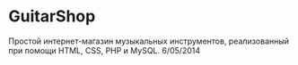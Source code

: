 # GuitarShop
Простой интернет-магазин музыкальных инструментов, реализованный при помощи HTML, CSS, PHP и MySQL.
6/05/2014

